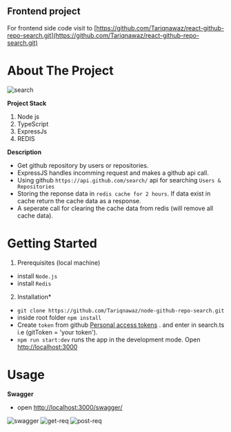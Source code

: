 ## Frontend project
For frontend side code visit to [https://github.com/Tariqnawaz/react-github-repo-search.git](https://github.com/Tariqnawaz/react-github-repo-search.git)

# About The Project
![search](https://user-images.githubusercontent.com/31206475/107151133-6ff22980-697a-11eb-9821-03132d7316cf.png)

**Project Stack**
1. Node js
2. TypeScript
3. ExpressJs
4. REDIS

**Description**
* Get github repository by users or repositories.
* ExpressJS handles incomming request and makes a github api call.
* Using github `https://api.github.com/search/` api for searching `Users & Repositories`
* Storing the reponse data in `redis cache for 2 hours`. If data exist in cache return the cache data as a response.
* A seperate call for clearing the cache data from redis (will remove all cache data).


# Getting Started

1. Prerequisites (local machine)  
* install `Node.js`
* install `Redis`

2. Installation*
* `git clone https://github.com/Tariqnawaz/node-github-repo-search.git`
* inside root folder `npm install`
* Create `token` from github [Personal access tokens](https://github.com/settings/tokens) .
  and enter in search.ts i.e (gitToken = 'your token').
* `npm run start:dev` runs the app in the development mode. Open [http://localhost:3000](http://localhost:3000)

# Usage
**Swagger**

* open [http://localhost:3000/swagger/](http://localhost:3000/swagger/)

![swagger](https://user-images.githubusercontent.com/31206475/107152000-0fb1b680-697f-11eb-89f7-07caaba4319b.png)
![get-req](https://user-images.githubusercontent.com/31206475/107151999-0f192000-697f-11eb-8a42-d2b1a7e54034.png)
![post-req](https://user-images.githubusercontent.com/31206475/107151996-0e808980-697f-11eb-877b-4a6b9561405e.png)



